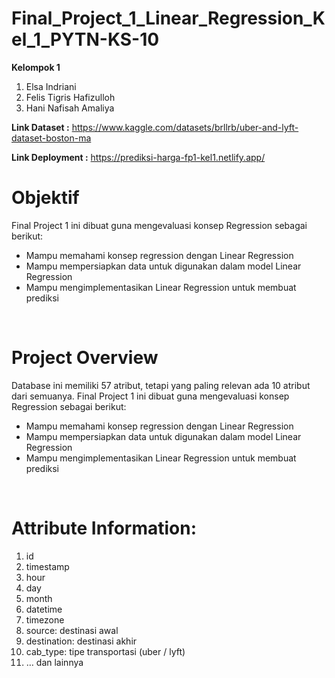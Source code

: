 # Final_Project_1_Linear_Regression_Kel_1_PYTN-KS-10
<b>Kelompok 1</b>
<ol>
  <li>Elsa Indriani</li>
  <li>Felis Tigris Hafizulloh</li>
  <li>Hani Nafisah Amaliya</li>
</ol>

<b>Link Dataset :</b> https://www.kaggle.com/datasets/brllrb/uber-and-lyft-dataset-boston-ma

<b>Link Deployment :</b> https://prediksi-harga-fp1-kel1.netlify.app/ <br>

<h1><b>Objektif</b></h1>
Final Project 1 ini dibuat guna mengevaluasi konsep Regression sebagai berikut:
<ul>
  <li>Mampu memahami konsep regression dengan Linear Regression</li>
  <li>Mampu mempersiapkan data untuk digunakan dalam model Linear Regression</li>
  <li>Mampu mengimplementasikan Linear Regression untuk membuat prediksi</li>
</ul><br>

<h1><b>Project Overview</b></h1>
Database ini memiliki 57 atribut, tetapi yang paling relevan ada 10 atribut dari semuanya.
Final Project 1 ini dibuat guna mengevaluasi konsep Regression sebagai berikut:
<ul>
  <li>Mampu memahami konsep regression dengan Linear Regression</li>
  <li>Mampu mempersiapkan data untuk digunakan dalam model Linear Regression</li>
  <li>Mampu mengimplementasikan Linear Regression untuk membuat prediksi</li>
 </ul> <br>
  
<h1><b>Attribute Information:</b></h1>
<ol>
  <li>id</li>
  <li>timestamp</li>
  <li>hour</li>
  <li>day</li>
  <li>month</li>
  <li>datetime</li>
  <li>timezone</li>
  <li>source: destinasi awal</li>
  <li>destination: destinasi akhir</li>
  <li>cab_type: tipe transportasi (uber / lyft)</li>
  <li>… dan lainnya</li>
</ol>
